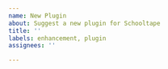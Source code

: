 ```yaml
---
name: New Plugin
about: Suggest a new plugin for Schooltape
title: ''
labels: enhancement, plugin
assignees: ''

---
```



